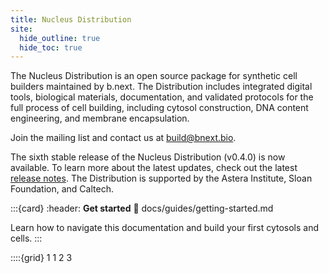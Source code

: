 ```yaml
---
title: Nucleus Distribution
site:
  hide_outline: true
  hide_toc: true
---
```



The Nucleus Distribution is an open source package for synthetic cell builders maintained by b.next. The Distribution includes integrated digital tools, biological materials, documentation, and validated protocols for the full process of cell building, including cytosol construction, DNA content engineering, and membrane encapsulation. 

Join the mailing list and contact us at build@bnext.bio.

The sixth stable release of the Nucleus Distribution (v0.4.0) is now available. To learn more about the latest updates, check out the latest [release notes](docs/about/release-notes/release-notes-v0_4_0.md). The Distribution is supported by the Astera Institute, Sloan Foundation, and Caltech.

:::{card} 
:header: **Get started** 
:link: docs/guides/getting-started.md

Learn how to navigate this documentation and build your first cytosols and cells.
:::

::::{grid} 1 1 2 3

<!-- :::{card}
:header: Collections
:link: docs/collections/collections-main.md
A collection of useful instances of compatible processes and modules
:::

:::{card}
:header: Processes
:link: docs/processes/processes-main.md

A process converts a Module into something useful.
:::

:::{card}
:header: Modules
:link: docs/modules/modules-main.md

A module is a useful biochemical formulation, often incorporating a genetically encoded component. 
:::
:::: -->

<!-- ```{card} 
:header: Guides
User guides for Nucleus Hub and Nucleus Developer Notes live here:

- Making synthetic cells for beginners
- Nucleus Hub
- Developer Notes
``` -->

<!-- ```{card} 
:header: Community

- Collaborators
- Get involved
``` -->

<!-- ```{card} 
:header: About

- About Nucleus
- [Release Notes](./docs/about/release-notes.md)
- [FAQs](./docs/about/faqs.md)
``` -->